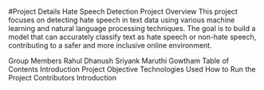 #Project Details
Hate Speech Detection
Project Overview
This project focuses on detecting hate speech in text data using various machine learning and natural language processing techniques. The goal is to build a model that can accurately classify text as hate speech or non-hate speech, contributing to a safer and more inclusive online environment.

Group Members
Rahul
Dhanush
Sriyank
Maruthi
Gowtham
Table of Contents
Introduction
Project Objective
Technologies Used
How to Run the Project
Contributors
Introduction
